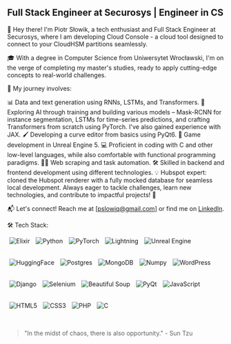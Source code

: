 ## Full Stack Engineer at Securosys | Engineer in CS

👋 Hey there! I'm Piotr Słowik, a tech enthusiast and Full Stack Engineer at Securosys, where I am developing Cloud Console - a cloud tool designed to connect to your CloudHSM partitions seamlessly.

🎓 With a degree in Computer Science from Uniwersytet Wrocławski, I'm on the verge of completing my master's studies, ready to apply cutting-edge concepts to real-world challenges.

🚀 My journey involves:

📊 Data and text generation using RNNs, LSTMs, and Transformers.
🌱 Exploring AI through training and building various models – Mask-RCNN for instance segmentation, LSTMs for time-series predictions, and crafting Transformers from scratch using PyTorch. I've also gained experience with JAX.
🖌️ Developing a curve editor from basics using PyQt6.
🔫 Game development in Unreal Engine 5.
💻 Proficient in coding with C and other low-level languages, while also comfortable with functional programming paradigms.
🕵️‍♂️ Web scraping and task automation.
🛠️ Skilled in backend and frontend development using different technologies.
💡 Hubspot expert: cloned the Hubspot renderer with a fully mocked database for seamless local development.
Always eager to tackle challenges, learn new technologies, and contribute to impactful projects! 🚀

📬 Let's connect! Reach me at [pslowiq@gmail.com] or find me on [LinkedIn](https://www.linkedin.com/in/piotr-s%C5%82owik/).

🛠️ Tech Stack:

<span style="display:inline-block; margin: 0 5px; height: 50px;"><img src="https://avatars.githubusercontent.com/u/1481354?s=48&v=4" alt="Elixir" /></span>
<span style="display:inline-block; margin: 0 5px; height: 50px;"><img src="https://img.icons8.com/color/48/000000/python--v1.png" alt="Python" /></span>
<span style="display:inline-block; margin: 0 5px; height: 50px;"><img src="https://avatars.githubusercontent.com/u/21003710?s=48&v=4" alt="PyTorch" /></span>
<span style="display:inline-block; margin: 0 5px; height: 50px;"><img src="https://avatars.githubusercontent.com/u/98025367?s=48&v=4" alt="Lightning" /></span>
<span style="display:inline-block; margin: 0 5px; height: 50px;"><img src="https://img.icons8.com/color/48/000000/unreal-engine.png" alt="Unreal Engine" /></span>
<span style="display:inline-block; margin: 0 5px; height: 50px;"><img src="https://avatars.githubusercontent.com/u/25720743?s=48&v=4" alt="HuggingFace" /></span>
<span style="display:inline-block; margin: 0 5px; height: 50px;"><img src="https://avatars.githubusercontent.com/u/177543?s=48&v=4" alt="Postgres" /></span>
<span style="display:inline-block; margin: 0 5px; height: 50px;"><img src="https://avatars.githubusercontent.com/u/45120?s=48&v=4" alt="MongoDB" /></span>
<span style="display:inline-block; margin: 0 5px; height: 50px;"><img src="https://avatars.githubusercontent.com/u/288276?s=48&v=4" alt="Numpy" /></span>
<span style="display:inline-block; margin: 0 5px; height: 50px;"><img src="https://img.icons8.com/ios/48/000000/wordpress.png" alt="WordPress" /></span>
<span style="display:inline-block; margin: 0 5px; height: 50px;"><img src="https://img.icons8.com/color/48/000000/django.png" alt="Django" /></span>
<span style="display:inline-block; margin: 0 5px; height: 50px;"><img src="https://img.icons8.com/color/48/000000/selenium-test-automation.png" alt="Selenium" /></span>
<span style="display:inline-block; margin: 0 5px; height: 50px;"><img src="https://funthon.files.wordpress.com/2017/05/bs.png?w=48" alt="Beautiful Soup" /></span>
<span style="display:inline-block; margin: 0 5px; height: 50px;"><img src="https://img.icons8.com/ios/48/000000/qt.png" alt="PyQt" /></span>
<span style="display:inline-block; margin: 0 5px; height: 50px;"><img src="https://img.icons8.com/color/48/000000/javascript--v2.png" alt="JavaScript" /></span>
<span style="display:inline-block; margin: 0 5px; height: 50px;"><img src="https://img.icons8.com/color/48/000000/html-5--v1.png" alt="HTML5" /></span>
<span style="display:inline-block; margin: 0 5px; height: 50px;"><img src="https://img.icons8.com/color/48/000000/css3.png" alt="CSS3" /></span>
<span style="display:inline-block; margin: 0 5px; height: 50px;"><img src="https://img.icons8.com/color/48/000000/php.png" alt="PHP" /></span>
<span style="display:inline-block; margin: 0 5px; height: 50px;"><img src="https://img.icons8.com/color/48/000000/c-programming.png" alt="C" /></span>




> "In the midst of chaos, there is also opportunity." - Sun Tzu
